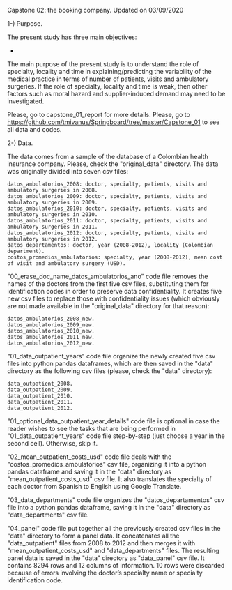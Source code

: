 Capstone 02: the booking company.
Updated on 03/09/2020

1-) Purpose.

The present study has three main objectives:

- 


The main purpose of the present study is to understand the role of specialty, locality and time in explaining/predicting the variability of the medical practice in terms of number of patients, visits and ambulatory surgeries. If the role of specialty, locality and time is weak, then other factors such as moral hazard and supplier-induced demand may need to be investigated.

Please, go to capstone_01_report for more details.
Please, go to https://github.com/tmivanus/Springboard/tree/master/Capstone_01 to see all data and codes.

2-) Data.

The data comes from a sample of the database of a Colombian health insurance company. Please, check the "original_data" directory. The data was originally divided into seven csv files:

    datos_ambulatorios_2008: doctor, specialty, patients, visits and ambulatory surgeries in 2008.
    datos_ambulatorios_2009: doctor, specialty, patients, visits and ambulatory surgeries in 2009.
    datos_ambulatorios_2010: doctor, specialty, patients, visits and ambulatory surgeries in 2010.
    datos_ambulatorios_2011: doctor, specialty, patients, visits and ambulatory surgeries in 2011.
    datos_ambulatorios_2012: doctor, specialty, patients, visits and ambulatory surgeries in 2012.
    datos_departamentos: doctor, year (2008-2012), locality (Colombian department).
    costos_promedios_ambulatorios: specialty, year (2008-2012), mean cost of visit and ambulatory surgery (USD).

"00_erase_doc_name_datos_ambulatorios_ano" code file removes the names of the doctors from the first five csv files, substituting them for identification codes in order to preserve data confidentiality. It creates five new csv files to replace those with confidentiality issues (which obviously are not made available in the "original_data" directory for that reason):

    datos_ambulatorios_2008_new.
    datos_ambulatorios_2009_new.
    datos_ambulatorios_2010_new.
    datos_ambulatorios_2011_new.
    datos_ambulatorios_2012_new.

"01_data_outpatient_years" code file organize the newly created five csv files into python pandas dataframes, which are then saved in the "data" directory as the following csv files (please, check the "data" directory):

    data_outpatient_2008.
    data_outpatient_2009.
    data_outpatient_2010.
    data_outpatient_2011.
    data_outpatient_2012.

"01_optional_data_outpatient_year_details" code file is optional in case the reader wishes to see the tasks that are being performed in "01_data_outpatient_years" code file step-by-step (just choose a year in the second cell). Otherwise, skip it.

"02_mean_outpatient_costs_usd" code file deals with the "costos_promedios_ambulatorios" csv file, organizing it into a python pandas dataframe and saving it in the "data" directory as "mean_outpatient_costs_usd" csv file. It also translates the specialty of each doctor from Spanish to English using Google Translate.

"03_data_departments" code file organizes the "datos_departamentos" csv file into a python pandas dataframe, saving it in the "data" directory as "data_departments" csv file.

"04_panel" code file put together all the previously created csv files in the "data" directory to form a panel data. It concatenates all the "data_outpatient" files from 2008 to 2012 and then merges it with "mean_outpatient_costs_usd" and "data_departments" files. The resulting panel data is saved in the "data" directory as "data_panel" csv file. It contains 8294 rows and 12 columns of information. 10 rows were discarded because of errors involving the doctor’s specialty name or specialty identification code.
